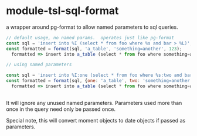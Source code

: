 # module-tsl-sql-format

a wrapper around pg-format to allow named parameters to sql queries.

```js
// default usage, no named params.  operates just like pg-format
const sql = 'insert into %I (select * from foo where %s and bar > %L)';
const formatted = format(sql, 'a_table', 'something=another', 123);
  formatted => insert into a_table (select * from foo where something=another and bar > '123')

// using named parameters

const sql = 'insert into %I:one (select * from foo where %s:two and bar > %L:three)';
const formatted = format(sql, {one: 'a_table', two: 'something=another', three: 123});
  formatted => insert into a_table (select * from foo where something=another and bar > '123')
    
```

It will ignore any unused named parameters.
Parameters used more than once in the query need only be passed once.

Special note, this will convert moment objects to date objects if passed as parameters.
